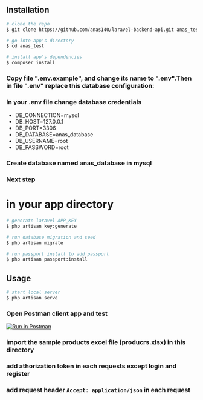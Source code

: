 
## Installation

``` bash
# clone the repo
$ git clone https://github.com/anas140/laravel-backend-api.git anas_test

# go into app's directory
$ cd anas_test

# install app's dependencies
$ composer install
```

### Copy file ".env.example", and change its name to ".env".Then in file ".env" replace this database configuration:

### In your .env file change database credentials 
* DB_CONNECTION=mysql
* DB_HOST=127.0.0.1
* DB_PORT=3306
* DB_DATABASE=anas_database
* DB_USERNAME=root
* DB_PASSWORD=root

### Create database  named anas_database in mysql

### Next step


# in your app directory
``` bash
# generate laravel APP_KEY
$ php artisan key:generate

# run database migration and seed
$ php artisan migrate

# run passport install to add passport 
$ php artisan passport:install
```
## Usage

``` bash
# start local server
$ php artisan serve
```
### Open Postman client app and test
[![Run in Postman](https://run.pstmn.io/button.svg)](https://app.getpostman.com/run-collection/db051bac438eb2fadddf)

### import the sample products excel file (producrs.xlsx) in this directory
### add athorization token in each requests except login and register 
### add request header `Accept: application/json` in each request
